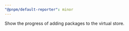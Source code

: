 ```yaml
---
"@pnpm/default-reporter": minor
---
```


Show the progress of adding packages to the virtual store.

